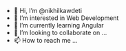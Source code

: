 - 👋 Hi, I’m @nikhilkawdeti
- 👀 I’m interested in Web Development
- 🌱 I’m currently learning Angular
- 💞️ I’m looking to collaborate on ...
- 📫 How to reach me ...

<!---
nikhilkawdeti28/nikhilkawdeti28 is a ✨ special ✨ repository because its `README.md` (this file) appears on your GitHub profile.
You can click the Preview link to take a look at your changes.
--->
